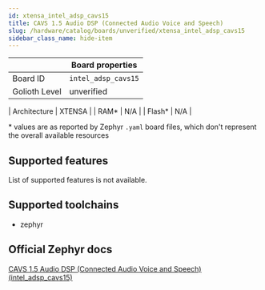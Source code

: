```yaml
---
id: xtensa_intel_adsp_cavs15
title: CAVS 1.5 Audio DSP (Connected Audio Voice and Speech)
slug: /hardware/catalog/boards/unverified/xtensa_intel_adsp_cavs15
sidebar_class_name: hide-item
---
```


[//]: # (This is an auto-generated file, do not edit! Changes to it will be lost upon re-generation)



|                | Board properties     |
| -------------  | -------------------- |
| Board ID       | `intel_adsp_cavs15` |
| Golioth Level  | unverified       |

| Architecture   | XTENSA |
| RAM*           | N/A |
| Flash*         | N/A |

\* values are as reported by Zephyr `.yaml` board files, which don't represent the overall available resources



## Supported features

List of supported features is not available.

## Supported toolchains

* zephyr

## Official Zephyr docs

[CAVS 1.5 Audio DSP (Connected Audio Voice and Speech) (intel_adsp_cavs15)](https://docs.zephyrproject.org/latest/boards/xtensa/intel_adsp_cavs15/doc/index.html)

